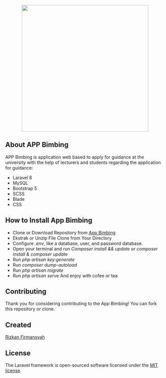 <p align="center"><a href="https://laravel.com" target="_blank"><img src="https://raw.githubusercontent.com/laravel/art/master/logo-lockup/5%20SVG/2%20CMYK/1%20Full%20Color/laravel-logolockup-cmyk-red.svg" width="400"></a></p>

## About APP Bimbing

APP Bimbing is application web based to apply for guidance at the university with the help of lecturers and students regarding the application for guidance:

- Laravel 8
- MySQL
- Bootstrap 5
- SCSS
- Blade
- CSS


## How to Install App Bimbing

- Clone or Download Repository from <a href="https://github.com/rizkanfirmansyah/AppBimbing">App Bimbing</a>
- Ekstrak or Unzip File Clone from Your Directory
- Configure <i>.env</i>, like a database, user, and password database.
- Open your terminal and run <i>Composer install && update or composer install & composer update</i>
- Run <i>php artisan key:generate</i>
- Run <i>composer dump-autoload</i>
- Run <i>php artisan migrate</i>
- Run <i>php artisan serve</i>
 And enjoy with cofee or tea

## Contributing

Thank you for considering contributing to the App Bimbing! You can fork this repository or clone.

## Created
<a href="https://github.com/rizkanfirmansyah">Rizkan Firmansyah</a>

## License

The Laravel framework is open-sourced software licensed under the [MIT license](https://opensource.org/licenses/MIT).
